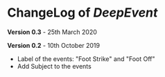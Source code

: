 # ChangeLog of _DeepEvent_
**Version 0.3** - 25th March 2020


**Version 0.2** - 10th October 2019


* Label of the events: "Foot Strike" and "Foot Off"
* Add Subject to the events